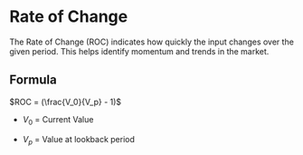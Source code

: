 # Rate of Change

The Rate of Change (ROC) indicates how quickly the input changes over the given period. This helps identify momentum and trends in the market. 


## Formula

$ROC = (\frac{V_0}{V_p} - 1)$

* $V_0$ = Current Value

* $V_p$ = Value at lookback period